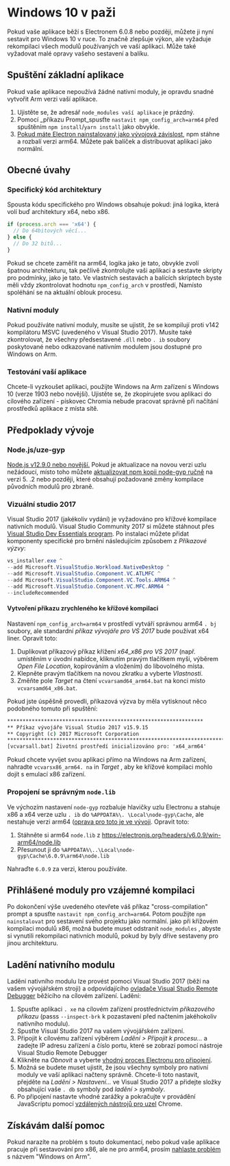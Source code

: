 # Windows 10 v paži

Pokud vaše aplikace běží s Electronem 6.0.8 nebo později, můžete ji nyní sestavit pro Windows 10 v ruce. To značně zlepšuje výkon, ale vyžaduje rekompilaci všech modulů používaných ve vaší aplikaci. Může také vyžadovat malé opravy vašeho sestavení a balíku.

## Spuštění základní aplikace

Pokud vaše aplikace nepoužívá žádné nativní moduly, je opravdu snadné vytvořit Arm verzi vaší aplikace.

1. Ujistěte se, že adresář `node_modules vaší aplikace` je prázdný.
2. Pomocí _příkazu Prompt_spusťte `nastavit npm_config_arch=arm64` před spuštěním `npm install`/`yarn install` jako obvykle.
3. [Pokud máte Electron nainstalovaný jako vývojová závislost](quick-start.md#prerequisites), npm stáhne a rozbalí verzi arm64. Můžete pak balíček a distribuovat aplikaci jako normální.

## Obecné úvahy

### Specifický kód architektury

Spousta kódu specifického pro Windows obsahuje pokud: jiná logika, která volí buď architektury x64, nebo x86.

```js
if (process.arch === 'x64') {
  // Do 64bitových věcí...
} else {
  // Do 32 bitů...
}
```

Pokud se chcete zaměřit na arm64, logika jako je tato, obvykle zvolí špatnou architekturu, tak pečlivě zkontrolujte vaši aplikaci a sestavte skripty pro podmínky, jako je tato. Ve vlastních sestavách a balících skriptech byste měli vždy zkontrolovat hodnotu `npm_config_arch` v prostředí, Namísto spoléhání se na aktuální oblouk procesu.

### Nativní moduly

Pokud používáte nativní moduly, musíte se ujistit, že se kompilují proti v142 kompilátoru MSVC (uvedeného v Visual Studio 2017). Musíte také zkontrolovat, že všechny předsestavené `.dll` nebo `. ib` soubory poskytované nebo odkazované nativním modulem jsou dostupné pro Windows on Arm.

### Testování vaší aplikace

Chcete-li vyzkoušet aplikaci, použijte Windows na Arm zařízení s Windows 10 (verze 1903 nebo novější). Ujistěte se, že zkopírujete svou aplikaci do cílového zařízení - pískovec Chromia nebude pracovat správně při načítání prostředků aplikace z místa sítě.

## Předpoklady vývoje

### Node.js/uze-gyp

[Node.js v12.9.0 nebo novější.](https://nodejs.org/en/) Pokud je aktualizace na novou verzi uzlu nežádoucí, místo toho můžete [aktualizovat npm kopii node-gyp ručně](https://github.com/nodejs/node-gyp/wiki/Updating-npm's-bundled-node-gyp) na verzi 5. .2 nebo později, které obsahují požadované změny kompilace původních modulů pro zbraně.

### Vizuální studio 2017

Visual Studio 2017 (jakékoliv vydání) je vyžadováno pro křížové kompilace nativních modulů. Visual Studio Community 2017 si můžete stáhnout přes [Visual Studio Dev Essentials program](https://visualstudio.microsoft.com/dev-essentials/). Po instalaci můžete přidat komponenty specifické pro brnění následujícím způsobem z _Příkazové výzvy_:

```powershell
vs_installer.exe ^
--add Microsoft.VisualStudio.Workload.NativeDesktop ^
--add Microsoft.VisualStudio.Component.VC.ATLMFC ^
--add Microsoft.VisualStudio.Component.VC.Tools.ARM64 ^
--add Microsoft.VisualStudio.Component.VC.MFC.ARM64 ^
--includeRecommended
```

#### Vytvoření příkazu zrychleného ke křížové kompilaci

Nastavení `npm_config_arch=arm64` v prostředí vytváří správnou arm64 `. bj` soubory, ale standardní _příkaz vývojáře pro VS 2017_ bude používat x64 liner. Opravit toto:

1. Duplikovat příkazový příkaz křížení _x64_x86 pro VS 2017_ (např. umístěním v úvodní nabídce, kliknutím pravým tlačítkem myši, výběrem _Open File Location_, kopírováním a vložením) do libovolného místa.
2. Klepněte pravým tlačítkem na novou zkratku a vyberte _Vlastnosti_.
3. Změňte pole _Target_ na čtení `vcvarsamd64_arm64.bat` na konci místo `vcvarsamd64_x86.bat`.

Pokud jste úspěšně provedli, příkazová výzva by měla vytisknout něco podobného tomuto při spuštění:

```bat
****************************************************************
** Příkaz vývojáře Visual Studio 2017 v15.9.15
** Copyright (c) 2017 Microsoft Corporation
**********************************************************************************************
[vcvarsall.bat] Životní prostředí inicializováno pro: 'x64_arm64'
```

Pokud chcete vyvíjet svou aplikaci přímo na Windows na Arm zařízení, nahradte `vcvarsx86_arm64. na` in _Target_ , aby ke křížové kompilaci mohlo dojít s emulací x86 zařízení.

### Propojení se správným `node.lib`

Ve výchozím nastavení `node-gyp` rozbaluje hlavičky uzlu Electronu a stahuje x86 a x64 verze uzlu `. ib` do `%APPDATA%\. \Local\node-gyp\Cache`, ale nestahuje verzi arm64 ([oprava pro toto je ve vývoji](https://github.com/nodejs/node-gyp/pull/1875). Opravit toto:

1. Stáhněte si arm64 `node.lib` z https://electronjs.org/headers/v6.0.9/win-arm64/node.lib
2. Přesunout ji do `%APPDATA%\..\Local\node-gyp\Cache\6.0.9\arm64\node.lib`

Nahraďte `6.0.9` za verzi, kterou používáte.

## Přihlášené moduly pro vzájemné kompilaci

Po dokončení výše uvedeného otevřete váš příkaz "cross-compilation" prompt a spusťte `nastavit npm_config_arch=arm64`. Potom použijte `npm nainstalovat` pro sestavení svého projektu jako normální. jako při křížovém kompilaci modulů x86, možná budete muset odstranit `node_modules` , abyste si vynutili rekompilaci nativních modulů, pokud by byly dříve sestaveny pro jinou architekturu.

## Ladění nativního modulu

Ladění nativního modulu lze provést pomocí Visual Studio 2017 (běží na vašem vývojářském stroji) a odpovídajícího [ovladače Visual Studio Remote Debugger](https://docs.microsoft.com/en-us/visualstudio/debugger/remote-debugging-cpp?view=vs-2019) běžícího na cílovém zařízení. Ladění:

1. Spusťte aplikaci `. xe` na cílovém zařízení prostřednictvím _příkazového příkazu_ (passs `--inspect-brk` k pozastavení před načtením jakéhokoliv nativního modulu).
2. Spusťte Visual Studio 2017 na vašem vývojářském zařízení.
3. Připojit k cílovému zařízení výběrem _Ladění > Připojit k procesu..._ a zadejte IP adresu zařízení a číslo portu, které se zobrazí pomocí nástroje Visual Studio Remote Debugger
4. Klikněte na _Obnovit_ a vyberte [vhodný proces Electronu pro připojení](../development/debug-instructions-windows.md).
5. Možná se budete muset ujistit, že jsou všechny symboly pro nativní moduly ve vaší aplikaci načteny správně. Chcete-li toto nastavit, přejděte na _Ladění > Nastavení..._ ve Visual Studio 2017 a přidejte složky obsahující vaše `. db` symboly pod _ladění > symboly_.
6. Po připojení nastavte vhodné zarážky a pokračujte v provádění JavaScriptu pomocí [vzdálených nástrojů pro uzel](debugging-main-process.md) Chrome.

## Získávám další pomoc

Pokud narazíte na problém s touto dokumentací, nebo pokud vaše aplikace pracuje při sestavování pro x86, ale ne pro arm64, prosím [nahlaste problém](../development/issues.md) s názvem "Windows on Arm".
